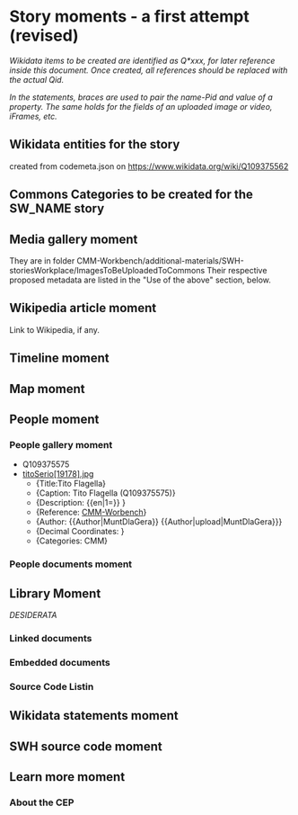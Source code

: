 # Story moments - a first attempt (revised)

*Wikidata items to be created are identified as Q\*xxx, for later reference inside this document. Once created, all references should be replaced with the actual Qid.*

*In the statements, braces are used to pair the name-Pid and value of a property. The same holds for the fields of an uploaded image or video, iFrames, etc.*

## Wikidata entities for the story

 created from codemeta.json on <https://www.wikidata.org/wiki/Q109375562>

## Commons Categories to be created for the SW_NAME story

## Media gallery moment

They are in folder CMM-Workbench/additional-materials/SWH-storiesWorkplace/ImagesToBeUploadedToCommons
Their respective proposed metadata are listed in the "Use of the above" section, below.

## Wikipedia article moment

Link to Wikipedia, if any.

## Timeline moment

## Map moment

## People moment

### People gallery moment

* Q109375575
* [titoSerio[19178].jpg](additional-materials\SWH-storiesWorkplace\ImagesToBeUploadedToCommons\FlagellaPortrait\titoSerio[19178].jpg)
  * {Title:Tito Flagella}
  * {Caption: Tito Flagella (Q109375575)}
  * {Description: {{en|1=}}  }
  * {Reference: [CMM-Worbench](https://github.com/Unipisa/CMM-Workbench/blob/master/additional-materials/SWH-storiesWorkplace/ImagesToBeUploadedToCommons/FlagellaPortrait/titoSerio%5B19178%5D.jpg)}
  * {Author: {{Author|MuntDlaGera}} {{Author|upload|MuntDlaGera}}}
  * {Decimal Coordinates: }
  * {Categories: CMM}

### People documents moment

## Library Moment

*DESIDERATA*

### Linked documents

### Embedded documents

### Source Code Listin

## Wikidata statements moment

## SWH source code moment

## Learn more moment

### About the CEP
